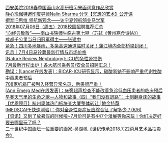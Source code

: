   
[西安美院2018春季国画山水高研班习宋画词意作品欣赏](http://www.dianyue.me/archives/681/wns4goi3m1z3nin3/)  
[静心瑜伽特邀印度导师Nalin Sharma 分享【冥想的艺术】公开课](http://www.dianyue.me/archives/940/urxhd69w443rqift/)  
[摒弃旧思维 领航新观念——访宁夏领航鸽业马学军](http://www.dianyue.me/archives/958/j6fnwm4l3z46cbdb/)  
[2018年07月06日（周五）2018校园招聘推荐汇总](http://www.dianyue.me/archives/917/rds5cl1jekjwgjmw/)  
[“向经典致敬”——南山书院师生临古第七期（苏轼《黄州寒食诗帖》）](http://www.dianyue.me/archives/005/ip7d0ey7rv5ajoke/)  
[成都千公里当日归冠军得主——张建中](http://www.dianyue.me/archives/924/3k6jo9yk8ro94gc9/)  
[紧急！四川多地暴雨，多条高速通道临时关闭！蒲江境内全部桥梁封闭！](http://www.dianyue.me/archives/777/vlwxhqb1bkq79z6k/)  
[讯息｜7月4日马铃薯最新行情与市场价格](http://www.dianyue.me/archives/654/3dwv2gbxs60p0f86/)  
[[Nature Review Nephrology]: ICU的急性肾损伤](http://www.dianyue.me/archives/177/df7bsywlmatf1dfx/)  
[7月最新行程出炉！各大航司乘务员/安全员招聘汇总！](http://www.dianyue.me/archives/033/df7bsywlmatf1dfx/)  
[勘误：[Lancet在线发表]：BICAR-ICU研究显示，碳酸氢钠不影响严重代谢性酸中毒患者预后](http://www.dianyue.me/archives/177/oa8s1rtsunh7xnbp/)  
[708家纸箱厂被列入经营异常名录，后果很严重！](http://www.dianyue.me/archives/935/m7ybgi5smypup68p/)  
[[Ann Emerg Med在线发表]：床旁超声检查不能改善急诊低血压患者的临床预后](http://www.dianyue.me/archives/186/imq0ntp7avd2aja0/)  
[早春天气里的生命之歌—人物和故事（四）“我们没有退路”：土制翻身床的故事](http://www.dianyue.me/archives/156/z7xt9kp4r7aoos4f/)  
[【优质项目】杭州奥体热门板块某大厦整体转让 |地金特荐](http://www.dianyue.me/archives/924/a71i49488ea1icx6/)  
[[MEDSCAPE快速测验]：你对全身性炎症反应综合征了解多少？(6/6)](http://www.dianyue.me/archives/160/z427q1ysvimtctfp/)  
[【资讯】又到了放暑假的时候啦~7月份可是有447个漫展等你来玩！你们决定好要去哪里玩了吗？](http://www.dianyue.me/archives/291/z2dj7z6jys9eugrd/)  
[二十世纪中国画坛一位重要的画家-吴湖帆《世纪传承2018.7.22荷月艺术品拍卖会》](http://www.dianyue.me/archives/532/svjnbeebtqd8i6b0/)